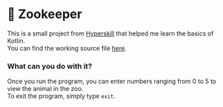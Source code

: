 # 🐪 Zookeeper
This is a small project from [Hyperskill](https://hyperskill.org/projects/196?track=18) that helped me learn the basics of Kotlin.<br>
You can find the working source file [here](https://github.com/Futureblur/zookeeper/blob/master/Zookeeper/task/src/Zookeeper.kt).

### What can you do with it?

Once you run the program, you can enter numbers ranging from 0 to 5 to view the animal in the zoo.<br>
To exit the program, simply type `exit`.
